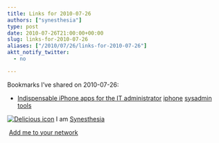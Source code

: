 ```yaml
---
title: Links for 2010-07-26
authors: ["synesthesia"]
type: post
date: 2010-07-26T21:00:00+00:00
slug: links-for-2010-07-26 
aliases: ["/2010/07/26/links-for-2010-07-26"]
aktt_notify_twitter:
  - no

---
```

Bookmarks I&#8217;ve shared on 2010-07-26:

  * [Indispensable iPhone apps for the IT administrator][1] 
    [iphone][2] [sysadmin][3] [tools][4] </li> </ul> 
    
    <p class="deliciouslink">
      <a href="https://del.icio.us/synesthesia" title="See all my bookmarks on del.icio.us"><img src="https://www.synesthesia.co.uk/images/deliciousicon.jpg" alt="Delicious icon" /></a>&nbsp;I am <a href="https://del.icio.us/synesthesia" title="See all my bookmarks on del.icio.us">Synesthesia</a>
    </p>
    
    <p class="deliciouslink">
      <a href="https://del.icio.us/network?add=synesthesia" title="Add me to your del.icio.us network"><img src="https://www.synesthesia.co.uk/images/add.gif" alt="" /></a>&nbsp;<a href="https://del.icio.us/network?add=synesthesia" title="Add me to your del.icio.us network">Add me to your network</a>
    </p>

 [1]: https://content.techrepublic.com.com/2346-12849_11-447952.html?tag=nl.e102
 [2]: https://delicious.com/synesthesia/iphone
 [3]: https://delicious.com/synesthesia/sysadmin
 [4]: https://delicious.com/synesthesia/tools